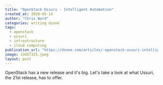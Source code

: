 ```yaml
---
title: "OpenStack Ussuri - Intelligent Automation"
created_at: 2020-05-14
author: "Chris Ward"
categories: writing dzone
tags: 
  - openstack
  - ussuri
  - infrastructure
  - cloud computing
publication_url: "https://dzone.com/articles/-openstack-ussuri-intelligent-automation"
image: 13457325.jpeg
layout: post
---
```

OpenStack has a new release and it's big. Let's take a look at what Ussuri, the 21st release, has to offer.

